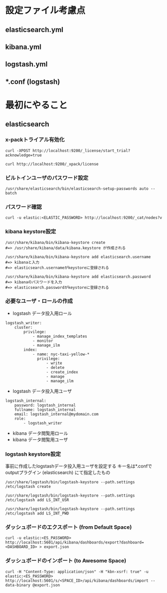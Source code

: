 # 設定ファイル考慮点

## elasticsearch.yml

## kibana.yml

## logstash.yml

## *.conf (logstash)



# 最初にやること

## elasticsearch

### x-packトライアル有効化
```
curl -XPOST http://localhost:9200/_license/start_trial?acknowledge=true
```
```
curl http://localhost:9200/_xpack/license
```

### ビルトインユーザのパスワード設定
```
/usr/share/elasticsearch/bin/elasticsearch-setup-passwords auto --batch
```

### パスワード確認
```
curl -u elastic:<ELASTIC_PASSWORD> http://localhost:9200/_cat/nodes?v
```


### kibana keystore設定
```
/usr/share/kibana/bin/kibana-keystore create
#=> /usr/share/kibana/data/kibana.keystore が作成される
```
```
/usr/share/kibana/bin/kibana-keystore add elasticsearch.username
#=> kibanaと入力
#=> elasticsearch.usernameがkeystoreに登録される
```
```
/usr/share/kibana/bin/kibana-keystore add elasticsearch.password
#=> kibanaのパスワードを入力
#=> elasticsearch.passwordがkeystoreに登録される
```

### 必要なユーザ・ロールの作成
- logstash データ投入用ロール
```
logstash_writer:
    cluster:
        privilege:
            - manage_index_templates
            - monitor
            - manage_ilm
        index:
            - name: nyc-taxi-yellow-*
              privilege:
                  - write
                  - delete
                  - create_index
                  - manage
                  - manage_ilm
```
    
- logstash データ投入用ユーザ
```
logstash_internal:
    password: logstash_internal
    fullname: logstash_internal
    email: logstash_internal@mydomain.com
    role:
        - logstash_writer
```

- kibana データ閲覧用ロール
- kibana データ閲覧用ユーザ


### logstash keystore設定
事前に作成したlogstashデータ投入用ユーザを設定する
キー名は*.confでoutputプラグイン (elasticsearch) にて指定したもの
```
/usr/share/logstash/bin/logstash-keystore --path.settings /etc/logstash create
```
```
/usr/share/logstash/bin/logstash-keystore --path.settings /etc/logstash add LS_INT_USR
```
```
/usr/share/logstash/bin/logstash-keystore --path.settings /etc/logstash add LS_INT_PWD
```


### ダッシュボードのエクスポート (from Default Space)
```
curl -u elastic:<ES_PASSWORD> http://localhost:5601/api/kibana/dashboards/export?dashboard=<DASHBOARD_ID> > export.json
```

### ダッシュボードのインポート (to Awesome Space)
```
curl -H "Content-Type: application/json" -H "kbn-xsrf: true" -u elastic:<ES_PASSWORD> http://localhost:5601/s/<SPACE_ID>/api/kibana/dashboards/import --data-binary @export.json
```
